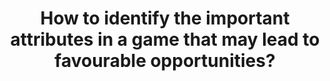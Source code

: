 ---
id: question-011
title: How to identify the important attributes in a game that may lead to
  favourable opportunities?
theme: sports science
theme-sub-category: performance analysis
application: in-game strategy and decision making
task-solver-1: predict performance
empty: recognise event or actions from computer vision
data-question-type: descriptive
continuous-count: continuous_count
spatio-temporal: spatio-temporal
image-or-video: image or video
data-method-1: classification (decision trees)
data-method-2: computer vision analysis (optional)
data-expertise-required-1: classification
data-expertise-required-2: clustering
data-expertise-required-3: computer vision
datasets-description: dataset that captures the strategies that lead to winning or losing
expert-1: Simon Denman
expert-2: Staurt Morgan
reference: https://pubmed.ncbi.nlm.nih.gov/23409787/
---